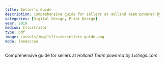 ```yaml
---
title: Seller's Guide
description: Comprehensive guide for sellers at Holland Team powered by Listings.com, 2019
categories: [Digital Design, Print Design]
year: 2019
medium: Illustrator
type: pdf
image: /assets/img/fullsize/sellers-guide.png
mode: landscape
---
```


Comprehensive guide for sellers at *Holland Team powered by Listings.com*